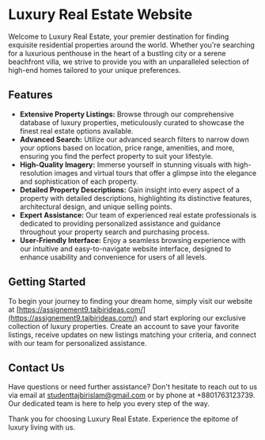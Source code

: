 # Luxury Real Estate Website

Welcome to Luxury Real Estate, your premier destination for finding exquisite residential properties around the world. Whether you're searching for a luxurious penthouse in the heart of a bustling city or a serene beachfront villa, we strive to provide you with an unparalleled selection of high-end homes tailored to your unique preferences.

## Features

- **Extensive Property Listings:** Browse through our comprehensive database of luxury properties, meticulously curated to showcase the finest real estate options available.
- **Advanced Search:** Utilize our advanced search filters to narrow down your options based on location, price range, amenities, and more, ensuring you find the perfect property to suit your lifestyle.
- **High-Quality Imagery:** Immerse yourself in stunning visuals with high-resolution images and virtual tours that offer a glimpse into the elegance and sophistication of each property.
- **Detailed Property Descriptions:** Gain insight into every aspect of a property with detailed descriptions, highlighting its distinctive features, architectural design, and unique selling points.
- **Expert Assistance:** Our team of experienced real estate professionals is dedicated to providing personalized assistance and guidance throughout your property search and purchasing process.
- **User-Friendly Interface:** Enjoy a seamless browsing experience with our intuitive and easy-to-navigate website interface, designed to enhance usability and convenience for users of all levels.

## Getting Started

To begin your journey to finding your dream home, simply visit our website at [https://assignement9.tajbirideas.com/](https://assignement9.tajbirideas.com/) and start exploring our exclusive collection of luxury properties. Create an account to save your favorite listings, receive updates on new listings matching your criteria, and connect with our team for personalized assistance.

## Contact Us

Have questions or need further assistance? Don't hesitate to reach out to us via email at [studenttajbirislam@gmail.com](mailto:studenttajbirislam@gmail.com) or by phone at +8801763123739. Our dedicated team is here to help you every step of the way.

Thank you for choosing Luxury Real Estate. Experience the epitome of luxury living with us.
